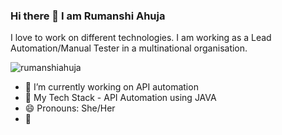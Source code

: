 ### Hi there 👋 I am Rumanshi Ahuja


I love to work on different technologies. I am working as a Lead Automation/Manual Tester in a multinational organisation. 

<p align="left"> <img src="https://komarev.com/ghpvc/?username=rumanshiahuja&label=Views&color=blue&style=plastic" alt="rumanshiahuja" /> </p>

- 🔭 I’m currently working on API automation
- 🌱 My Tech Stack - API Automation using JAVA
- 😄 Pronouns: She/Her
- 💬 
